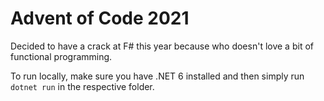 # Advent of Code 2021

Decided to have a crack at F# this year because who doesn't love a bit of functional programming.

To run locally, make sure you have .NET 6 installed and then simply run 
`dotnet run`
in the respective folder.